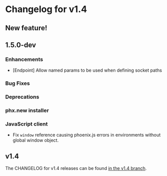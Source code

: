 # Changelog for v1.4

## New feature!

## 1.5.0-dev

### Enhancements

  * [Endpoint] Allow named params to be used when defining socket paths

### Bug Fixes

### Deprecations

### phx.new installer

### JavaScript client

  * Fix `window` reference causing phoenix.js errors in environments without global window object.

## v1.4

The CHANGELOG for v1.4 releases can be found [in the v1.4 branch](https://github.com/phoenixframework/phoenix/blob/v1.4/CHANGELOG.md).
